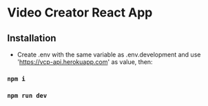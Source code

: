# Video Creator React App

## Installation

- Create .env with the same variable as .env.development and use 'https://vcp-api.herokuapp.com' as value, then:

### `npm i`

### `npm run dev`
